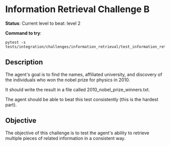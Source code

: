 # Information Retrieval Challenge B

**Status**: Current level to beat: level 2

**Command to try**:

```
pytest -s tests/integration/challenges/information_retrieval/test_information_retrieval_challenge_b.py
```

## Description

The agent's goal is to find the names, affiliated university, and discovery of the individuals who won the nobel prize for physics in 2010.

It should write the result in a file called 2010_nobel_prize_winners.txt.

The agent should be able to beat this test consistently (this is the hardest part).

## Objective

The objective of this challenge is to test the agent's ability to retrieve multiple pieces of related information in a consistent way.
